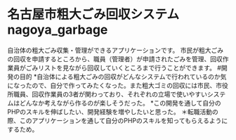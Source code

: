 # 名古屋市粗大ごみ回収システム nagoya_garbage
自治体の粗大ごみ収集・管理ができるアプリケーションです。
市民が粗大ごみの回収を申請するところから、職員（管理者）が申請されたごみを管理、回収作業員がごみリストを見ながら回収していくところまで行うことができます。
#開発の目的
*自治体による粗大ごみの回収がどんなシステムで行われているのか気になったので、自分で作ってみたくなった。また粗大ゴミの回収には市民、市役所職員、回収作業員の3者が関わっており、それぞれの立場で使いやすいシステムはどんなか考えながら作るのが楽しそうだった。
*この開発を通して自分のPHPのスキルを伸ばしたい、開発経験を増やしたいと思った。
＊転職活動の際、このアプリケーションを通して自分のPHPのスキルを知ってもらえるようにするため。
